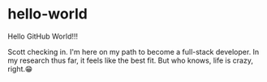 # hello-world

Hello GitHub World!!!

Scott checking in. I'm here on my path to become a full-stack developer. In my research thus far, it feels like the best fit. But who knows, life is crazy, right.😁
